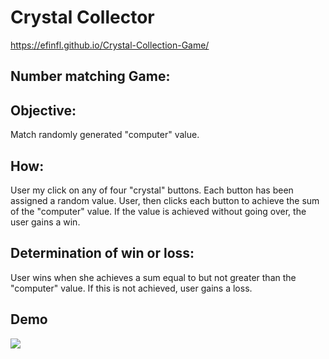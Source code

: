 # Crystal Collector
https://efinfl.github.io/Crystal-Collection-Game/

## Number matching Game: 
## Objective: 
Match randomly generated "computer" value. 
## How: 
User my click on any of four "crystal" buttons. Each button has been assigned a random value. User, then clicks each button to achieve the sum of the "computer" value. If the value is achieved without going over, the user gains a win.
## Determination of win or loss: 
User wins when she achieves a sum equal to but not greater than the "computer" value. If this is not achieved, user gains a loss.

## Demo
<img src="https://github.com/efinfl/unit-4-game/blob/master/Nov%2014%2C%202018%204_13%20PM.gif">
